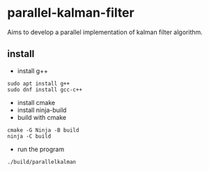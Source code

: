 # parallel-kalman-filter
Aims to develop a parallel implementation of kalman filter algorithm.


## install 
- install g++
```
sudo apt install g++
sudo dnf install gcc-c++
```
- install cmake
- install ninja-build
- build with cmake
```
cmake -G Ninja -B build
ninja -C build
```
- run the program
```
./build/parallelkalman
```